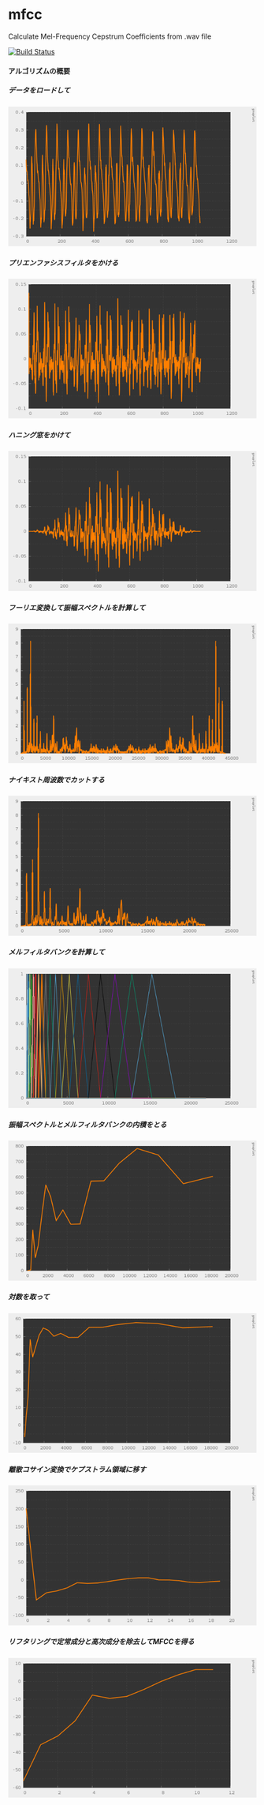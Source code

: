 # mfcc

Calculate Mel-Frequency Cepstrum Coefficients from .wav file

[![Build Status](https://travis-ci.org/hiroyam/mfcc.svg?branch=master)](https://travis-ci.org/hiroyam/mfcc)


#### アルゴリズムの概要

##### データをロードして
![](https://github.com/hiroyam/mfcc/blob/master/images/resize.png)

##### プリエンファシスフィルタをかける
![](https://github.com/hiroyam/mfcc/blob/master/images/pre_emphasis.png)

##### ハニング窓をかけて
![](https://github.com/hiroyam/mfcc/blob/master/images/window_hanning.png)

##### フーリエ変換して振幅スペクトルを計算して
![](https://github.com/hiroyam/mfcc/blob/master/images/amplitude.png)

##### ナイキスト周波数でカットする
![](https://github.com/hiroyam/mfcc/blob/master/images/nyquist.png)

##### メルフィルタバンクを計算して
![](https://github.com/hiroyam/mfcc/blob/master/images/mel_filter_bank.png)

##### 振幅スペクトルとメルフィルタバンクの内積をとる
![](https://github.com/hiroyam/mfcc/blob/master/images/mel.png)

##### 対数を取って
![](https://github.com/hiroyam/mfcc/blob/master/images/log_spectrum.png)

##### 離散コサイン変換でケプストラム領域に移す
![](https://github.com/hiroyam/mfcc/blob/master/images/mel_cepstrum.png)

##### リフタリングで定常成分と高次成分を除去してMFCCを得る
![](https://github.com/hiroyam/mfcc/blob/master/images/mfcc.png)

